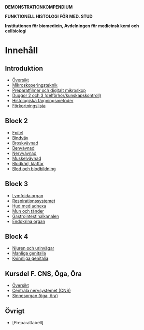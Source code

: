 **DEMONSTRATIONKOMPENDIUM**

**FUNKTIONELL HISTOLOGI FÖR MED. STUD**

**Institutionen för biomedicin, Avdelningen för medicinsk kemi och cellbiologi**

# Innehåll

## Introduktion

- [Översikt](introduktion.md)
- [Mikroskoperingsteknik](introduktion.md#mikroskoperingsteknik)
- [Preparatfilmer och digitalt mikroskop](introduktion.md#preparatfilmer-och-digitalt-mikroskop)
- [Duggor 2 och 3 (delförhör/kunskapskontroll)](introduktion.md#duggor-2-och-3-delförhörkunskapskontroll)
- [Histologiska färgningsmetoder](introduktion.md#histologiska-färgningsmetoder)
- [Förkortningslista](introduktion.md#förkortningslista)

## Block 2

- [Epitel](Epitel.md#epitel)
- [Bindväv](bindväv.md#bindvav)
- [Broskvävnad](broskvävnad.md#broskvavnad)
- [Benvävnad](benvävnad.md#benvavnad)
- [Nervvävnad](Nervävnad.md#nervvavnad)
- [Muskelvävnad](muskelvävnad.md#muskelvavnad)
- [Blodkärl, klaffar](blodkärl-klaffar.md#blodkarl-klaffar)
- [Blod och blodbildning](blod-och-blodbildning.md#blod-och-blodbildning)

## Block 3

- [Lymfoida organ](Lymfoida%20organ.md#lymfoida-organ)
- [Respirationssystemet](respirationssystemet.md#respirationssystemet)
- [Hud med adnexa](hud-med-adnexa.md#hud-med-adnexa)
- [Mun och tänder](Mun%20och%20Tänder.md#mun-och-tander)
- [Gastrointestinalkanalen](gastrointestinalkanalen.md#gastrointestinalkanalen)
- [Endokrina organ](endokrina-organ.md#endokrina-organ)

## Block 4

- [Njuren och urinvägar](Njuren%20och%20Urinvägar.md#njuren-och-urinvagar)
- [Manliga genitalia](Manliga%20Genitalia.md#manliga-genitalia)
- [Kvinnliga genitalia](kvinnliga-genitalia.md#kvinnliga-genitalia)

## Kursdel F. CNS, Öga, Öra

- [Översikt](centrala-nervsystemet.md)
- [Centrala nervsystemet (CNS)](centrala-nervsystemet.md#centrala-nervsystemet)
- [Sinnesorgan (öga, öra)](sinnesorgan.md#sinnesorgan)

## Övrigt

- [Preparattabell]
